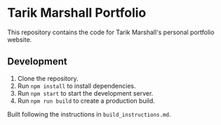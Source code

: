 # Tarik Marshall Portfolio

This repository contains the code for Tarik Marshall's personal portfolio website.

## Development

1. Clone the repository.
2. Run `npm install` to install dependencies.
3. Run `npm start` to start the development server.
4. Run `npm run build` to create a production build.

Built following the instructions in `build_instructions.md`. 